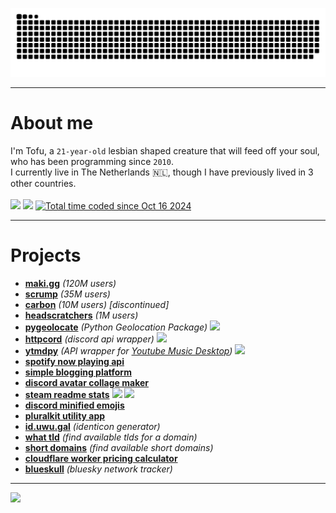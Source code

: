 <p align="center">
    <a href="https://uwu.gal"><img src="https://raw.githubusercontent.com/ijsbol/ijsbol/refs/heads/output/github-contribution-grid-snake-dark.svg"></a>
</p>
<hr>
<h1>About me</h1>
I'm Tofu, a <code>21-year-old</code> lesbian shaped creature that will feed off your soul, who has been programming since <code>2010</code>.<br>
I currently live in The Netherlands 🇳🇱, though I have previously lived in 3 other countries.<br>
<br>
<a href="https://uwu.gal"><img src="https://uwu.gal/button.png" height=28 /></a>
<a href="https://uwu.gal"><img src="https://api.uwu.gal/stats/views/image?colour=4e7dba&label_colour=555555&label=profile%20views"></a>
<a href="https://wakatime.com/@scrumpy"> <img src="https://wakatime.com/badge/user/43346e4f-0734-4170-8497-1c663c8584c2.svg?style=for-the-badge&color=4e7dba" alt="Total time coded since Oct 16 2024" /></a>
<hr>
<h1>Projects</h1>
<ul>
    <li><b><a href="https://maki.gg">maki.gg</a></b> <i>(120M users)</i></li>
    <li><b><a href="https://scrumpbot.com">scrump</a></b> <i>(35M users)</i></li>
    <li><b><a href="https://lunaphoebe.com/projects/carbon">carbon</a></b> <i>(10M users) [discontinued]</i></li>
    <li><b><a href="https://lunaphoebe.com/projects/headscratchers">headscratchers</a></b> <i>(1M users)</i></li>
    <li><b><a href="https://git.uwu.gal/pygeolocate">pygeolocate</a></b> <i>(Python Geolocation Package)</i> <img src="https://img.shields.io/pypi/dm/pygeolocate?style=for-the-badge" height=20 /></li>
    <li><b><a href="https://git.uwu.gal/ijsbol/httpcord">httpcord</a></b> <i>(discord api wrapper)</i> <img src="https://img.shields.io/pypi/dm/httpcord?style=for-the-badge" height=20 /></li>
    <li><b><a href="https://git.uwu.gal/ytmdpy">ytmdpy</a></b> <i>(API wrapper for <a href="https://github.com/ytmdesktop/ytmdesktop">Youtube Music Desktop</a>)</i> <img src="https://img.shields.io/pypi/dm/ytmdpy?style=for-the-badge" height=20 /></li>
    <li><b><a href="https://git.uwu.gal/spotify-now-playing-api">spotify now playing api</a></b></li>
    <li><b><a href="https://git.uwu.gal/simple-blogging-platform">simple blogging platform</a></b></li>
    <li><b><a href="https://git.uwu.gal/discord-avatar-collage-maker">discord avatar collage maker</a></b></li>
    <li><b><a href="https://git.uwu.gal/steam-readme-stats">steam readme stats</a></b> <a href="https://steam-readme-stats.uwu.gal"><img src="https://steam-readme-stats.uwu.gal/api/76561198242540404/stats/badge/playtime?format=total_hours&style=for-the-badge&color=4e7dba" height=20 /></a> <a href="https://steam-readme-stats.uwu.gal"><img src="https://steam-readme-stats.uwu.gal/api/76561198242540404/stats/badge/games?style=for-the-badge&color=4e7dba" height=20/></a></li>
    <li><b><a href="https://git.uwu.gal/discord-minified-emojis">discord minified emojis</a></b></li>
    <li><b><a href="https://git.uwu.gal/pluralkit-utility-app">pluralkit utility app</a></b></li>
    <li><b><a href="https://git.uwu.gal/id.uwu.gal">id.uwu.gal</a></b> <i>(identicon generator)</i></li>
    <li><b><a href="https://git.uwu.gal/what-tld">what tld</a></b> <i>(find available tlds for a domain)</i></li>
    <li><b><a href="https://git.uwu.gal/short-domains">short domains</a></b> <i>(find available short domains)</i></li>
    <li><b><a href="https://git.uwu.gal/cloudflare-worker-pricing-calculator">cloudflare worker pricing calculator</a></b></li>
    <li><b><a href="https://uwu.gal/blueskull">blueskull</a></b> <i>(bluesky network tracker)</i></li>
</ul>
<hr>
<a href="https://uwu.gal"><img src="https://did.institute/static/images/banner4.png"/></a>
